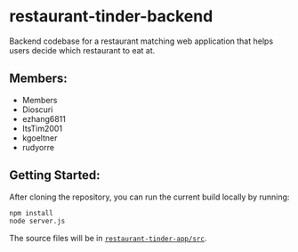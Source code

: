 # restaurant-tinder-backend

Backend codebase for a restaurant matching web application that helps users decide which restaurant to eat at.

## Members:
- Members
- Dioscuri
- ezhang6811
- ItsTim2001
- kgoeltner
- rudyorre

## Getting Started:
After cloning the repository, you can run the current build locally by running:
```bash
npm install
node server.js
```
The source files will be in [`restaurant-tinder-app/src`](https://github.com/rudyorre/restaurant-tinder/tree/main/restaurant-tinder-app/src).
